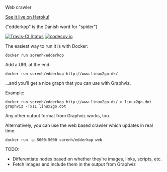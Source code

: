 Web crawler

[See it live on Heroku!](http://edderkop.herokuapp.com/)

("edderkop" is the Danish word for "spider")

[![Travis-CI Status](https://travis-ci.org/sorenh/edderkop.svg)](https://travis-ci.org/sorenh/edderkop)
[![codecov.io](https://codecov.io/github/sorenh/edderkop/coverage.svg?branch=master)](https://codecov.io/github/sorenh/edderkop?branch=master)

The easiest way to run it is with Docker:

    docker run sorenh/edderkop

Add a URL at the end:

    docker run sorenh/edderkop http://www.linux2go.dk/

...and you'll get a nice graph that you can use with Graphviz.

Example:

    docker run sorenh/edderkop http://www.linux2go.dk/ > linux2go.dot
    graphviz -Tx11 linux2go.dot

Any other output format from Graphviz works, too.

Alternatively, you can use the web based crawler which updates in real time:

    docker run -p 5000:5000 sorenh/edderkop web

TODO:

 *  Differentiate nodes based on whether they're images, links, scripts, etc.
 * Fetch images and include them in the output from Graphviz
